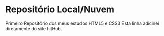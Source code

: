 # Repositório Local/Nuvem
Primeiro Repositório dos meus estudos HTML5 e CSS3
Esta linha adicinei diretamente do site hitHub.
